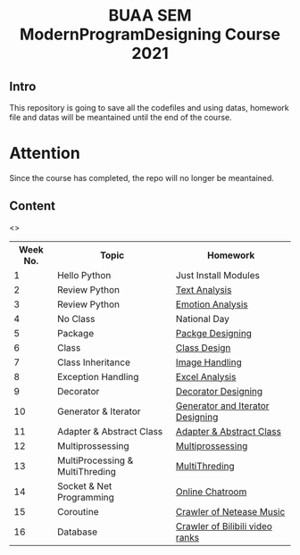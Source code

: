 # <center>BUAA SEM ModernProgramDesigning Course 2021</center>

## Intro

This repository is going to save all the codefiles and using datas, homework file and datas will be meantained until the end of the course.

# Attention

Since the course has completed, the repo will no longer be meantained.

## Content

<table>
    <tr>
        <th>Week No.</th>
        <th>Topic</th>
        <th>Homework</th>
    </tr>
    <tr>
        <td>1</td>
        <td>Hello Python</td>
        <td>Just Install Modules</td>
    </tr>
    <tr>
        <td>2</td>
        <td>Review Python</td><>
        <td><a href='https://github.com/desline4709/ModernProgramDesigning/tree/main/week2'>Text Analysis</a></td>
    </tr>
    <tr>
        <td>3</td>
        <td>Review Python</td>
        <td><a href='https://github.com/desline4709/ModernProgramDesigning/tree/main/week3'>Emotion Analysis</a></td>
    </tr>
    <tr>
        <td>4</td>
        <td>No Class</td>
        <td>National Day</td>
    </tr>
    <tr>
        <td>5</td>
        <td>Package</td>
        <td><a href="https://github.com/desline4709/ModernProgramDesigning/tree/main/week5">Packge Designing</a></td>
    </tr>
    <tr>
        <td>6</td>
        <td>Class</td>
        <td><a href="https://github.com/desline4709/ModernProgramDesigning/tree/main/week6">Class Design</a></td>
    </tr>
    <tr>
        <td>7</td>
        <td>Class Inheritance</td>
        <td><a href='https://github.com/desline4709/ModernProgramDesigning/tree/main/week7'>Image Handling</a></td>
    </tr>
    <tr>
        <td>8</td>
        <td>Exception Handling</td>
        <td><a href="https://github.com/desline4709/ModernProgramDesigning/tree/main/week8">Excel Analysis</a></td>
    </tr>
    <tr>
        <td>9</td>
        <td>Decorator</td>
        <td><a href="https://github.com/desline4709/ModernProgramDesigning/tree/main/week9">Decorator Designing</a></td>
    </tr>
    <tr>
        <td>10</td>
        <td>Generator & Iterator</td>
        <td><a href="https://github.com/desline4709/ModernProgramDesigning/tree/main/week10">Generator and Iterator Designing</a></td>
    </tr>
    <tr>
        <td>11</td>
        <td>Adapter & Abstract Class</td>
        <td><a href="https://github.com/desline4709/ModernProgramDesigning/tree/main/week11">Adapter & Abstract Class</a></td>
    </tr>
    <tr>
        <td>12</td>
        <td>Multiprossessing</td>
        <td><a href="https://github.com/desline4709/ModernProgramDesigning/tree/main/week12">Multiprossessing</a></td>
    </tr>
    <tr>
        <td>13</td>
        <td>MultiProcessing & MultiThreding</td>
        <td><a href="https://github.com/desline4709/ModernProgramDesigning/tree/main/week13">MultiThreding</a></td>
    </tr>
    <tr>
        <td>14</td>
        <td>Socket & Net Programming</td>
        <td><a href="https://github.com/desline4709/ModernProgramDesigning/tree/main/week14">Online Chatroom</a></td>
    </tr>
<tr>
    <td>15</td>
    <td>Coroutine</td>
    <td><a href="https://github.com/desline4709/ModernProgramDesigning/tree/main/week15">Crawler of Netease Music</a></td>
</tr>
<tr>
    <td>16</td>
    <td>Database</td>
    <td><a href="https://github.com/desline4709/ModernProgramDesigning/tree/main/week16">Crawler of Bilibili video ranks</a></td>
</tr>

</table>
